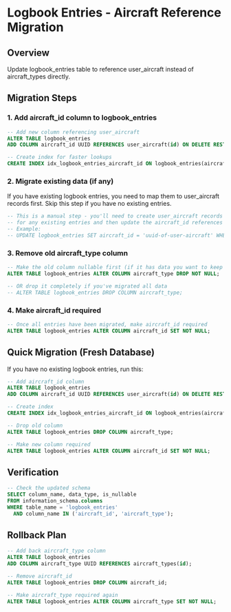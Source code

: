 # Logbook Entries - Aircraft Reference Migration

## Overview
Update logbook_entries table to reference user_aircraft instead of aircraft_types directly.

## Migration Steps

### 1. Add aircraft_id column to logbook_entries

```sql
-- Add new column referencing user_aircraft
ALTER TABLE logbook_entries
ADD COLUMN aircraft_id UUID REFERENCES user_aircraft(id) ON DELETE RESTRICT;

-- Create index for faster lookups
CREATE INDEX idx_logbook_entries_aircraft_id ON logbook_entries(aircraft_id);
```

### 2. Migrate existing data (if any)

If you have existing logbook entries, you need to map them to user_aircraft records first. Skip this step if you have no existing entries.

```sql
-- This is a manual step - you'll need to create user_aircraft records
-- for any existing entries and then update the aircraft_id references
-- Example:
-- UPDATE logbook_entries SET aircraft_id = 'uuid-of-user-aircraft' WHERE id = 'entry-id';
```

### 3. Remove old aircraft_type column

```sql
-- Make the old column nullable first (if it has data you want to keep temporarily)
ALTER TABLE logbook_entries ALTER COLUMN aircraft_type DROP NOT NULL;

-- OR drop it completely if you've migrated all data
-- ALTER TABLE logbook_entries DROP COLUMN aircraft_type;
```

### 4. Make aircraft_id required

```sql
-- Once all entries have been migrated, make aircraft_id required
ALTER TABLE logbook_entries ALTER COLUMN aircraft_id SET NOT NULL;
```

## Quick Migration (Fresh Database)

If you have no existing logbook entries, run this:

```sql
-- Add aircraft_id column
ALTER TABLE logbook_entries
ADD COLUMN aircraft_id UUID REFERENCES user_aircraft(id) ON DELETE RESTRICT;

-- Create index
CREATE INDEX idx_logbook_entries_aircraft_id ON logbook_entries(aircraft_id);

-- Drop old column
ALTER TABLE logbook_entries DROP COLUMN aircraft_type;

-- Make new column required
ALTER TABLE logbook_entries ALTER COLUMN aircraft_id SET NOT NULL;
```

## Verification

```sql
-- Check the updated schema
SELECT column_name, data_type, is_nullable
FROM information_schema.columns
WHERE table_name = 'logbook_entries'
  AND column_name IN ('aircraft_id', 'aircraft_type');
```

## Rollback Plan

```sql
-- Add back aircraft_type column
ALTER TABLE logbook_entries
ADD COLUMN aircraft_type UUID REFERENCES aircraft_types(id);

-- Remove aircraft_id
ALTER TABLE logbook_entries DROP COLUMN aircraft_id;

-- Make aircraft_type required again
ALTER TABLE logbook_entries ALTER COLUMN aircraft_type SET NOT NULL;
```
